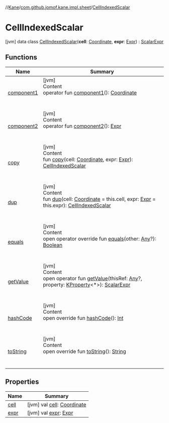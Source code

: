 //[Kane](../../index.md)/[com.github.jomof.kane.impl.sheet](../index.md)/[CellIndexedScalar](index.md)



# CellIndexedScalar  
 [jvm] data class [CellIndexedScalar](index.md)(**cell**: [Coordinate](../../com.github.jomof.kane.impl/-coordinate/index.md), **expr**: [Expr](../../com.github.jomof.kane/-expr/index.md)) : [ScalarExpr](../../com.github.jomof.kane/-scalar-expr/index.md)   


## Functions  
  
|  Name|  Summary| 
|---|---|
| <a name="com.github.jomof.kane.impl.sheet/CellIndexedScalar/component1/#/PointingToDeclaration/"></a>[component1](component1.md)| <a name="com.github.jomof.kane.impl.sheet/CellIndexedScalar/component1/#/PointingToDeclaration/"></a>[jvm]  <br>Content  <br>operator fun [component1](component1.md)(): [Coordinate](../../com.github.jomof.kane.impl/-coordinate/index.md)  <br><br><br>
| <a name="com.github.jomof.kane.impl.sheet/CellIndexedScalar/component2/#/PointingToDeclaration/"></a>[component2](component2.md)| <a name="com.github.jomof.kane.impl.sheet/CellIndexedScalar/component2/#/PointingToDeclaration/"></a>[jvm]  <br>Content  <br>operator fun [component2](component2.md)(): [Expr](../../com.github.jomof.kane/-expr/index.md)  <br><br><br>
| <a name="com.github.jomof.kane.impl.sheet/CellIndexedScalar/copy/#com.github.jomof.kane.impl.Coordinate#com.github.jomof.kane.Expr/PointingToDeclaration/"></a>[copy](copy.md)| <a name="com.github.jomof.kane.impl.sheet/CellIndexedScalar/copy/#com.github.jomof.kane.impl.Coordinate#com.github.jomof.kane.Expr/PointingToDeclaration/"></a>[jvm]  <br>Content  <br>fun [copy](copy.md)(cell: [Coordinate](../../com.github.jomof.kane.impl/-coordinate/index.md), expr: [Expr](../../com.github.jomof.kane/-expr/index.md)): [CellIndexedScalar](index.md)  <br><br><br>
| <a name="com.github.jomof.kane.impl.sheet/CellIndexedScalar/dup/#com.github.jomof.kane.impl.Coordinate#com.github.jomof.kane.Expr/PointingToDeclaration/"></a>[dup](dup.md)| <a name="com.github.jomof.kane.impl.sheet/CellIndexedScalar/dup/#com.github.jomof.kane.impl.Coordinate#com.github.jomof.kane.Expr/PointingToDeclaration/"></a>[jvm]  <br>Content  <br>fun [dup](dup.md)(cell: [Coordinate](../../com.github.jomof.kane.impl/-coordinate/index.md) = this.cell, expr: [Expr](../../com.github.jomof.kane/-expr/index.md) = this.expr): [CellIndexedScalar](index.md)  <br><br><br>
| <a name="kotlin/Any/equals/#kotlin.Any?/PointingToDeclaration/"></a>[equals](../../com.github.jomof.kane.impl.visitor/-difference-visitor/index.md#%5Bkotlin%2FAny%2Fequals%2F%23kotlin.Any%3F%2FPointingToDeclaration%2F%5D%2FFunctions%2F-972340876)| <a name="kotlin/Any/equals/#kotlin.Any?/PointingToDeclaration/"></a>[jvm]  <br>Content  <br>open operator override fun [equals](../../com.github.jomof.kane.impl.visitor/-difference-visitor/index.md#%5Bkotlin%2FAny%2Fequals%2F%23kotlin.Any%3F%2FPointingToDeclaration%2F%5D%2FFunctions%2F-972340876)(other: [Any](https://kotlinlang.org/api/latest/jvm/stdlib/kotlin/-any/index.html)?): [Boolean](https://kotlinlang.org/api/latest/jvm/stdlib/kotlin/-boolean/index.html)  <br><br><br>
| <a name="com.github.jomof.kane/ScalarExpr/getValue/#kotlin.Any?#kotlin.reflect.KProperty[*]/PointingToDeclaration/"></a>[getValue](../../com.github.jomof.kane/-scalar-expr/get-value.md)| <a name="com.github.jomof.kane/ScalarExpr/getValue/#kotlin.Any?#kotlin.reflect.KProperty[*]/PointingToDeclaration/"></a>[jvm]  <br>Content  <br>open operator fun [getValue](../../com.github.jomof.kane/-scalar-expr/get-value.md)(thisRef: [Any](https://kotlinlang.org/api/latest/jvm/stdlib/kotlin/-any/index.html)?, property: [KProperty](https://kotlinlang.org/api/latest/jvm/stdlib/kotlin.reflect/-k-property/index.html)<*>): [ScalarExpr](../../com.github.jomof.kane/-scalar-expr/index.md)  <br><br><br>
| <a name="kotlin/Any/hashCode/#/PointingToDeclaration/"></a>[hashCode](../../com.github.jomof.kane.impl.visitor/-difference-visitor/index.md#%5Bkotlin%2FAny%2FhashCode%2F%23%2FPointingToDeclaration%2F%5D%2FFunctions%2F-972340876)| <a name="kotlin/Any/hashCode/#/PointingToDeclaration/"></a>[jvm]  <br>Content  <br>open override fun [hashCode](../../com.github.jomof.kane.impl.visitor/-difference-visitor/index.md#%5Bkotlin%2FAny%2FhashCode%2F%23%2FPointingToDeclaration%2F%5D%2FFunctions%2F-972340876)(): [Int](https://kotlinlang.org/api/latest/jvm/stdlib/kotlin/-int/index.html)  <br><br><br>
| <a name="com.github.jomof.kane.impl.sheet/CellIndexedScalar/toString/#/PointingToDeclaration/"></a>[toString](to-string.md)| <a name="com.github.jomof.kane.impl.sheet/CellIndexedScalar/toString/#/PointingToDeclaration/"></a>[jvm]  <br>Content  <br>open override fun [toString](to-string.md)(): [String](https://kotlinlang.org/api/latest/jvm/stdlib/kotlin/-string/index.html)  <br><br><br>


## Properties  
  
|  Name|  Summary| 
|---|---|
| <a name="com.github.jomof.kane.impl.sheet/CellIndexedScalar/cell/#/PointingToDeclaration/"></a>[cell](cell.md)| <a name="com.github.jomof.kane.impl.sheet/CellIndexedScalar/cell/#/PointingToDeclaration/"></a> [jvm] val [cell](cell.md): [Coordinate](../../com.github.jomof.kane.impl/-coordinate/index.md)   <br>
| <a name="com.github.jomof.kane.impl.sheet/CellIndexedScalar/expr/#/PointingToDeclaration/"></a>[expr](expr.md)| <a name="com.github.jomof.kane.impl.sheet/CellIndexedScalar/expr/#/PointingToDeclaration/"></a> [jvm] val [expr](expr.md): [Expr](../../com.github.jomof.kane/-expr/index.md)   <br>

